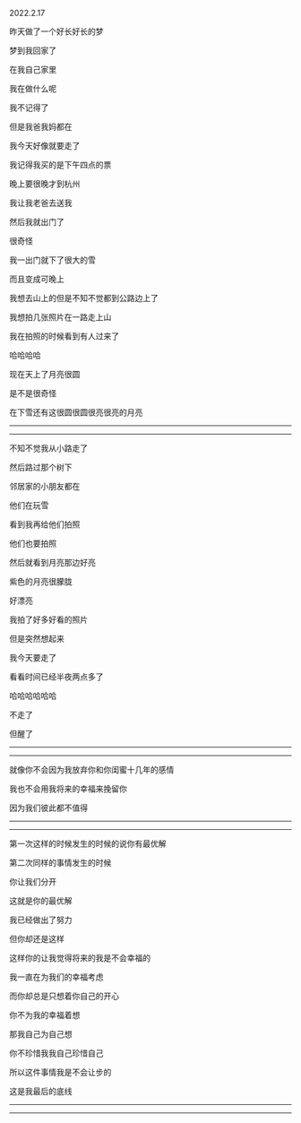 2022.2.17

昨天做了一个好长好长的梦

梦到我回家了

在我自己家里

我在做什么呢

我不记得了

但是我爸我妈都在

我今天好像就要走了

我记得我买的是下午四点的票

晚上要很晚才到杭州

我让我老爸去送我

然后我就出门了

很奇怪

我一出门就下了很大的雪

而且变成可晚上

我想去山上的但是不知不觉都到公路边上了

我想拍几张照片在一路走上山

我在拍照的时候看到有人过来了

哈哈哈哈

现在天上了月亮很圆

是不是很奇怪

在下雪还有这很圆很圆很亮很亮的月亮

-----

------

不知不觉我从小路走了

然后路过那个树下

邻居家的小朋友都在

他们在玩雪

看到我再给他们拍照

他们也要拍照

然后就看到月亮那边好亮

紫色的月亮很朦胧

好漂亮

我拍了好多好看的照片

但是突然想起来

我今天要走了

看看时间已经半夜两点多了

哈哈哈哈哈哈

不走了

但醒了

-------

--------

就像你不会因为我放弃你和你闺蜜十几年的感情

我也不会用我将来的幸福来挽留你

因为我们彼此都不值得

---

----

第一次这样的时候发生的时候的说你有最优解

第二次同样的事情发生的时候

你让我们分开

这就是你的最优解

我已经做出了努力

但你却还是这样

这样你的让我觉得将来的我是不会幸福的

我一直在为我们的幸福考虑

而你却总是只想着你自己的开心

你不为我的幸福着想

那我自己为自己想

你不珍惜我我自己珍惜自己

所以这件事情我是不会让步的

这是我最后的底线

-------

--------



